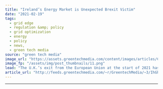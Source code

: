 ```yaml
---
title: "Ireland’s Energy Market is Unexpected Brexit Victim"
date: "2021-02-19"
tags: 
  - grid edge
  - regulation &amp; policy
  - grid optimization
  - energy
  - policy
  - news,
  - green tech media
source: "green tech media"
image_url: "https://assets.greentechmedia.com/content/images/articles/Cloosh_Valley_Wind_Farm_Ireland_Credit_SSE_XL.jpeg"
image_fp: "/assets/img/post_thumbnails/11.png"
lead: "The U.K.’s exit from the European Union at the start of 2021 has somewhat predictably affected British business sectors ranging from musicians to lobster exporters. But there’s another Brexit victim that had nothing to do with the U.K.’s departure fr ..."
article_url: "http://feeds.greentechmedia.com/~r/GreentechMedia/~3/IhGhcCakaQg/irelands-energy-market-is-unexpected-brexit-victim"
---
```


---
